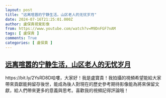 ```yaml
---
layout: post
title: "远离喧嚣的宁静生活，山区老人的无忧岁月"
date: 2024-07-16T21:25:01.000Z
author: 盧保貴視覺影像
from: https://www.youtube.com/watch?v=M9DnFGF7nAM
tags: [ 盧保貴 ]
comments: True
categories: [ 盧保貴 ]
---
```

<!--1721165101000-->
[远离喧嚣的宁静生活，山区老人的无忧岁月](https://www.youtube.com/watch?v=M9DnFGF7nAM)
------

<div>
https://bit.ly/2YsRD8D哈嘍，大家好！我是盧寶貴！我拍攝的視頻希望能給大家帶來貢獻能夠留存後世，能成為後人對現在的歷史參考期待影像能為將來保留文獻，給人們帶來更多的意義與思考。喜歡我的視頻記得評論哦！
</div>
